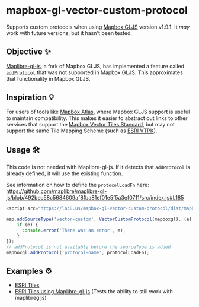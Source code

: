 # mapbox-gl-vector-custom-protocol
Supports custom protocols when using [Mapbox GLJS](https://www.mapbox.com/mapbox-gljs) version v1.9.1.
It _may_ work with future versions, but it hasn't been tested.

## Objective ✨
[Maplibre-gl-js](https://github.com/maplibre/maplibre-gl-js), a fork of Mapbox GLJS, has implemented a feature called [`addProtocol`](https://github.com/maplibre/maplibre-gl-js/blob/492bec58c5684609af8fba81ef01e5f5a3ef0711/src/index.js#L177) that was not supported in Mapbox GLJS. This approximates that functionality in Mapbox GLJS. 

## Inspiration 💡
For users of tools like [Mapbox Atlas](https://www.mapbox.com/atlas/), where Mapbox GLJS support is useful to maintain compatibility. This makes it easier to abstract out links to other services that support the [Mapbox Vector Tiles Standard](https://github.com/mapbox/vector-tile-spec), but may not support the same Tile Mapping Scheme (such as [ESRI VTPK](https://www.arcgis.com/apps/mapviewer/index.html?webmap=353f1a96be854f77bf063ff97abc69b8)).

## Usage 🛠️
This code is not needed with Maplibre-gl-js. If it detects that `addProtocol` is already defined, it will use the existing function.

See information on how to define the `protocolLoadFn` here: https://github.com/maplibre/maplibre-gl-js/blob/492bec58c5684609af8fba81ef01e5f5a3ef0711/src/index.js#L185
```javascript
<script src="https://loc8.us/mapbox-gl-vector-custom-protocol/dist/mapbox-gl-vector-custom-protocol.min.js"></script>

map.addSourceType('vector-custom', VectorCustomProtocol(mapboxgl), (e) => {
    if (e) {
      console.error('There was an error', e);
    }
});
// addProtocol is not available before the sourceType is added
mapboxgl.addProtocol('protocol-name', protocolLoadFn);
```

## Examples ⚙️
* [ESRI Tiles](./examples/index.html)
* [ESRI Tiles using Maplibre-gl-js](./examples/maplibregljs.html) (Tests the ability to still work with maplibregljs)